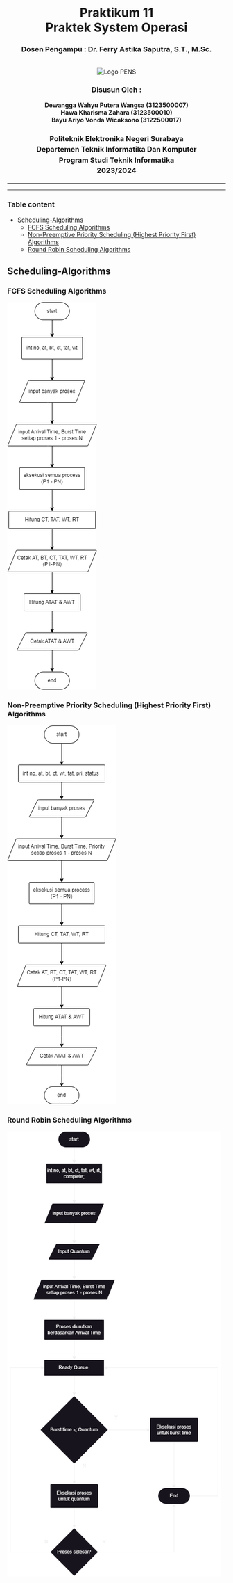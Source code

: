 <div align="center">
  <h1 class="text-align: center;font-weight: bold">Praktikum 11<br>Praktek System Operasi</h1>
  <h3 class="text-align: center;">Dosen Pengampu : Dr. Ferry Astika Saputra, S.T., M.Sc.</h3>
</div>
<br />
<div align="center">
  <img src="https://upload.wikimedia.org/wikipedia/id/4/44/Logo_PENS.png" alt="Logo PENS">
  <h3 style="text-align: center;">Disusun Oleh : </h3>
  <p style="text-align: center;">
    <strong>Dewangga Wahyu Putera Wangsa (3123500007)</strong><br>
    <strong>Hawa Kharisma Zahara (3123500010)</strong><br>
    <strong>Bayu Ariyo Vonda Wicaksono (3122500017)</strong>
  </p>

<h3 style="text-align: center;line-height: 1.5">Politeknik Elektronika Negeri Surabaya<br>Departemen Teknik Informatika Dan Komputer<br>Program Studi Teknik Informatika<br>2023/2024</h3>
  <hr><hr>
</div>

### Table content

- [Scheduling-Algorithms](#scheduling-algorithms)
  - [FCFS Scheduling Algorithms](#fcfs-scheduling-algorithms)
  - [Non-Preemptive Priority Scheduling (Highest Priority First) Algorithms](#non-preemptive-priority-scheduling-highest-priority-first-algorithms)
  - [Round Robin Scheduling Algorithms](#round-robin-scheduling-algorithms)

## Scheduling-Algorithms

### FCFS Scheduling Algorithms

![App Screenshot](assets/img/flowchart-fcfs.png)

### Non-Preemptive Priority Scheduling (Highest Priority First) Algorithms

![App Screenshot](assets/img/flowchart-priority.png)

### Round Robin Scheduling Algorithms

![App Screenshot](assets/img/flowchart-round-robin.png)
